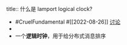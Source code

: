 title:: 什么是 lamport logical clock?

- #CruelFundamental #[[2022-08-26]] [讨论](https://github.com/CYZH1307/CruelFundamental/tree/main/homework/202208/26)
-
- 一个**逻辑时钟**，用于给分布式消息排序